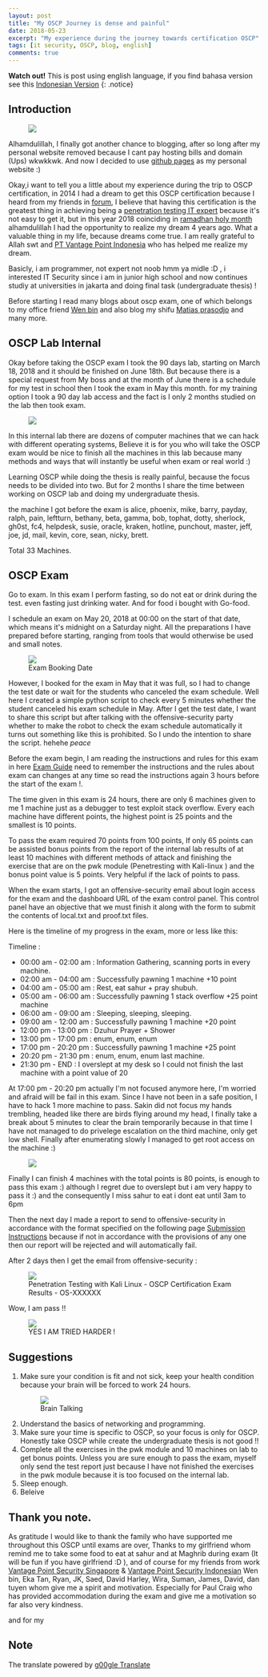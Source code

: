```yaml
---
layout: post
title: "My OSCP Journey is dense and painful"
date: 2018-05-23
excerpt: "My experience during the journey towards certification OSCP"
tags: [it security, OSCP, blog, english]
comments: true
---
```

**Watch out!** This is post using english language, if you find bahasa version see this [Indonesian Version](http://mirfansulaiman.github.io/perjalanan-oscp-yang-padat-dan-menyakitkan)
{: .notice}

## Introduction
<figure>
	<a href="https://kaizensecurity.files.wordpress.com/2016/05/oscp-certs.png"><img src="https://kaizensecurity.files.wordpress.com/2016/05/oscp-certs.png"></a>
</figure>

Alhamdulillah, I finally got another chance to blogging, after so long after my personal website removed because I cant pay hosting bills and domain (Ups) wkwkkwk. And now I decided to use [github pages](https://pages.github.com/) as my personal website :)

Okay,i want to tell you a little about my experience during the trip to OSCP certification, in 2014 I had a dream to get this OSCP certification because I heard from my friends in [forum](http://www.indonesianbacktrack.or.id/forum/index.php), I believe that having this certification is the greatest thing in achieving being a [penetration testing IT expert](https://en.wikipedia.org/wiki/Penetration_test) because it's not easy to get it, but in this year 2018 coinciding in [ramadhan holy month](https://en.wikipedia.org/wiki/Ramadan) alhamdulillah I had the opportunity to realize my dream 4 years ago. What a valuable thing in my life, because dreams come true. I am really grateful to Allah swt and [PT Vantage Point Indonesia](http://vantagepoint.co.id/) who has helped me realize my dream.

Basicly, i am programmer, not expert not noob hmm ya midle :D , i interested IT Security since i am in junior high school and now continues studiy at universities in jakarta and doing final task (undergraduate thesis) ! 

Before starting I read many blogs about oscp exam, one of which belongs to my office friend [Wen bin](https://kongwenbin.wordpress.com/2017/02/23/officially-oscp-certified/) and also blog my shifu [Matias prasodjo](https://gauli.com/oscp-certification-review/) and many more.

## OSCP Lab Internal

Okay before taking the OSCP exam I took the 90 days lab, starting on March 18, 2018 and it should be finished on June 18th. But because there is a special request from My boss and at the month of June there is a schedule for my test in school then I took the exam in May this month. for my training option I took a 90 day lab access and the fact is I only 2 months studied on the lab then took exam.

<figure>
	<a href="https://www.offensive-security.com/wp-content/uploads/2014/12/offsec-playground-thumb-21.jpg"><img src="https://www.offensive-security.com/wp-content/uploads/2014/12/offsec-playground-thumb-21.jpg"></a>
</figure>

In this internal lab there are dozens of computer machines that we can hack with different operating systems, Believe it is for you who will take the OSCP exam would be nice to finish all the machines in this lab because many methods and ways that will instantly be useful when exam or real world :) 

Learning OSCP while doing the thesis is really painful, because the focus needs to be divided into two. But for 2 months I share the time between working on OSCP lab and doing my undergraduate thesis.

the machine I got before the exam is alice, phoenix, mike, barry, payday, ralph, pain, leftturn, bethany, beta, gamma, bob, tophat, dotty, sherlock, gh0st, fc4, helpdesk, susie, oracle, kraken, hotline, punchout, master, jeff, joe, jd, mail, kevin, core, sean, nicky, brett. 

Total 33 Machines.

## OSCP Exam

Go to exam.
In this exam I perform fasting, so do not eat or drink during the test.
even fasting just drinking water. And for food i bought with Go-food.

I schedule an exam on May 20, 2018 at 00:00 on the start of that date, which means it's midnight on a Saturday night. All the preparations I have prepared before starting, ranging from tools that would otherwise be used and small notes.

<figure>
	<a href="/images/exam-date-full.PNG"><img src="/images/exam-date-full.PNG"></a>
	<figcaption>Exam Booking Date</figcaption>
</figure>

However, I booked for the exam in May that it was full, so I had to change the test date or wait for the students who canceled the exam schedule. Well here I created a simple python script to check every 5 minutes whether the student canceled his exam schedule in May. After I get the test date, I want to share this script but after talking with the offensive-security party whether to make the robot to check the exam schedule automatically it turns out something like this is prohibited. So I undo the intention to share the script. hehehe <i>peace</i>

Before the exam begin, I am reading the instructions and rules for this exam in here [Exam Guide](https://support.offensive-security.com/#!oscp-exam-guide.md) need to remember the instructions and the rules about exam can changes at any time so read the instructions again 3 hours before the start of the exam !. 

The time given in this exam is 24 hours, there are only 6 machines given to me 1 machine just as a debugger to test exploit stack overflow. Every each machine have different points, the highest point is 25 points and the smallest is 10 points.

To pass the exam required 70 points from 100 points, If only 65 points can be assisted bonus points from the report of the internal lab results of at least 10 machines with different methods of attack and finishing the exercise that are on the pwk module (Penetresting with Kali-linux ) and the bonus point value is 5 points. Very helpful if the lack of points to pass.

When the exam starts, I got an offensive-security email about login access for the exam and the dashboard URL of the exam control panel. This control panel have an objective that we must finish it along with the form to submit the contents of local.txt and proof.txt files.

Here is the timeline of my progress in the exam, more or less like this: 

Timeline :
* 00:00 am - 02:00 am : Information Gathering, scanning ports in every machine.
* 02:00 am - 04:00 am : Successfully pawning 1 machine +10 point
* 04:00 am - 05:00 am : Rest, eat sahur + pray shubuh.
* 05:00 am - 06:00 am : Successfully pawning 1 stack overflow +25 point machine
* 06:00 am - 09:00 am : Sleeping, sleeping, sleeping.
* 09:00 am - 12:00 am : Successfully pawning 1 machine +20 point
* 12:00 pm - 13:00 pm : Dzuhur Prayer + Shower
* 13:00 pm - 17:00 pm : enum, enum, enum
* 17:00 pm - 20:20 pm : Successfully pawning 1 machine +25 point
* 20:20 pm - 21:30 pm : enum, enum, enum last machine.
* 21:30 pm - END      : I overslept at my desk so I could not finish the last machine with a point value of 20

At 17:00 pm - 20:20 pm actually I'm not focused anymore here, I'm worried and afraid will be fail in this exam. Since I have not been in a safe position, I have to hack 1 more machine to pass. Sakin did not focus my hands trembling, headed like there are birds flying around my head, I finally take a break about 5 minutes to clear the brain temporarily because in that time I have not managed to do privelege escalation on the third machine, only get low shell. Finally after enumerating slowly I managed to get root access on the machine :)

<figure>
	<a href="https://78.media.tumblr.com/412e18b8c19a1cc75f77b0d4f672073c/tumblr_p16yf0SkWa1tsyxa7o1_500.gif"><img src="https://78.media.tumblr.com/412e18b8c19a1cc75f77b0d4f672073c/tumblr_p16yf0SkWa1tsyxa7o1_500.gif"></a>
</figure>

Finally I can finish 4 machines with the total points is 80 points, is enough to pass this exam :) although I regret due to overslept but i am very happy to pass it :) and the consequently I miss sahur to eat i dont eat until 3am to 6pm 

Then the next day I made a report to send to offensive-security in accordance with the format specified on the following page [Submission Instructions](https://support.offensive-security.com/#!oscp-exam-guide.md) because if not in accordance with the provisions of any one then our report will be rejected and will automatically fail.

After 2 days then I get the email from offensive-security :

<figure>
	<a href="/images/oscp-exam-result.PNG"><img src="/images/oscp-exam-result.PNG"></a>
	<figcaption>Penetration Testing with Kali Linux - OSCP Certification Exam Results - OS-XXXXXX</figcaption>
</figure>

Wow, I am pass !! 

<figure>
	<a href="https://lh3.googleusercontent.com/CBMuZb8_mEFh46IQM2UGM2Pu-AlPkGJECx1QLphn0bQ=w688-h264-no"><img src="https://lh3.googleusercontent.com/CBMuZb8_mEFh46IQM2UGM2Pu-AlPkGJECx1QLphn0bQ=w688-h264-no"></a>
	<figcaption>YES I AM TRIED HARDER !</figcaption>
</figure>

## Suggestions
1. Make sure your condition is fit and not sick, keep your health condition because your brain will be forced to work 24 hours.
	<figure>
		<a href="/images/oscp-brain-talking.jpg"><img src="/images/oscp-brain-talking.jpg"></a>
		<figcaption>Brain Talking</figcaption>
	</figure>
2. Understand the basics of networking and programming.
3. Make sure your time is specific to OSCP, so your focus is only for OSCP. Honestly take OSCP while create the undergraduate thesis is not good !!
4. Complete all the exercises in the pwk module and 10 machines on lab to get bonus points. Unless you are sure enough to pass the exam, myself only send the test report just because I have not finished the exercises in the pwk module because it is too focused on the internal lab.
5. Sleep enough.
6. Beleive

## Thank you note.
As gratitude I would like to thank the family who have supported me throughout this OSCP until exams are over, Thanks to my girlfriend whom remind me to take some food to eat at sahur and at Maghrib during exam (It will be fun if you have girlfriend :D ), and of course for my friends from work [Vantage Point Security Singapore](http://vantagepoint.sg/) & [Vantage Point Security Indonesian](http://vantagepoint.co.id/) Wen bin, Eka Tan, Ryan, JK, Saed, David Harley, Wira, Suman, James, David, dan tuyen whom give me a spirit and motivation. Especially for Paul Craig who has provided accommodation during the exam and give me a motivation so far also very kindness.

and for my 

## Note

The translate powered by [g00gle Translate](https://translate.google.com/)